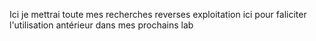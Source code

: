 Ici je mettrai toute mes recherches reverses exploitation ici pour faliciter l'utilisation antérieur dans mes prochains lab 

